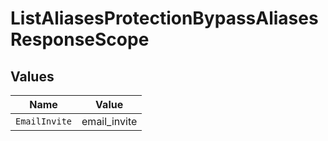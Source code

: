 # ListAliasesProtectionBypassAliasesResponseScope


## Values

| Name          | Value         |
| ------------- | ------------- |
| `EmailInvite` | email_invite  |